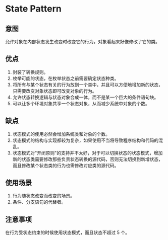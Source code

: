 # State Pattern

## 意图

允许对象在内部状态发生改变时改变它的行为，对象看起来好像修改了它的类。

## 优点

1. 封装了转换规则。
2. 枚举可能的状态，在枚举状态之前需要确定状态种类。
3. 将所有与某个状态有关的行为放到一个类中，并且可以方便地增加新的状态，只需要改变对象状态即可改变对象的行为。
4. 允许状态转换逻辑与状态对象合成一体，而不是某一个巨大的条件语句块。
5. 可以让多个环境对象共享一个状态对象，从而减少系统中对象的个数。

## 缺点

1. 状态模式的使用必然会增加系统类和对象的个数。
2. 状态模式的结构与实现都较为复杂，如果使用不当将导致程序结构和代码的混乱。
3. 状态模式对"开闭原则"的支持并不太好，对于可以切换状态的状态模式，增加新的状态类需要修改那些负责状态转换的源代码，否则无法切换到新增状态，而且修改某个状态类的行为也需修改对应类的源代码。

## 使用场景

1. 行为随状态改变而改变的场景。
2. 条件、分支语句的代替者。

## 注意事项

在行为受状态约束的时候使用状态模式，而且状态不超过 5 个。
